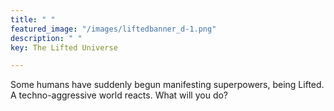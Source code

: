 ```yaml
---
title: " "
featured_image: "/images/liftedbanner_d-1.png"
description: " "
key: The Lifted Universe

---
```

Some humans have suddenly begun manifesting superpowers, being Lifted. A techno-aggressive world reacts. What will you do?